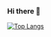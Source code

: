 ### Hi there 👋

[![Top Langs](https://github-readme-stats.vercel.app/api/top-langs/?username=m-shintaro&layout=donut)](https://github.com/anuraghazra/github-readme-stats)


<!--
**m-shintaro/m-shintaro** is a ✨ _special_ ✨ repository because its `README.md` (this file) appears on your GitHub profile.

Here are some ideas to get you started:

- 🔭 I’m currently working on ...
- 🌱 I’m currently learning ...
- 👯 I’m looking to collaborate on ...
- 🤔 I’m looking for help with ...
- 💬 Ask me about ...
- 📫 How to reach me: ...
- 😄 Pronouns: ...
- ⚡ Fun fact: ...
-->
